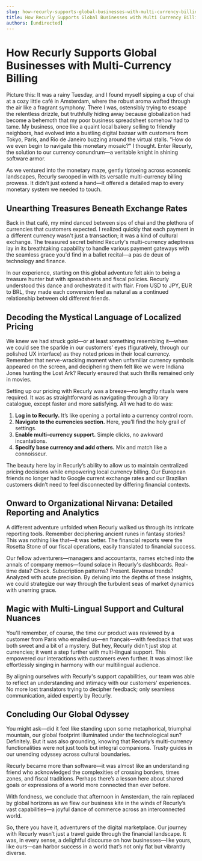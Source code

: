 ```yaml
---
slug: how-recurly-supports-global-businesses-with-multi-currency-billing
title: How Recurly Supports Global Businesses with Multi Currency Billing
authors: [undirected]
---
```



# How Recurly Supports Global Businesses with Multi-Currency Billing

Picture this: It was a rainy Tuesday, and I found myself sipping a cup of chai at a cozy little café in Amsterdam, where the robust aroma wafted through the air like a fragrant symphony. There I was, ostensibly trying to escape the relentless drizzle, but truthfully hiding away because globalization had become a behemoth that my poor business spreadsheet somehow had to tame. My business, once like a quaint local bakery selling to friendly neighbors, had evolved into a bustling digital bazaar with customers from Tokyo, Paris, and Rio de Janeiro buzzing around the virtual stalls. "How do we even begin to navigate this monetary mosaic?" I thought. Enter Recurly, the solution to our currency conundrum—a veritable knight in shining software armor.

As we ventured into the monetary maze, gently tiptoeing across economic landscapes, Recurly swooped in with its versatile multi-currency billing prowess. It didn't just extend a hand—it offered a detailed map to every monetary system we needed to touch.

## Unearthing Treasures Beneath Exchange Rates

Back in that café, my mind danced between sips of chai and the plethora of currencies that customers expected. I realized quickly that each payment in a different currency wasn't just a transaction; it was a kind of cultural exchange. The treasured secret behind Recurly's multi-currency adeptness lay in its breathtaking capability to handle various payment gateways with the seamless grace you'd find in a ballet recital—a pas de deux of technology and finance.

In our experience, starting on this global adventure felt akin to being a treasure hunter but with spreadsheets and fiscal policies. Recurly understood this dance and orchestrated it with flair. From USD to JPY, EUR to BRL, they made each conversion feel as natural as a continued relationship between old different friends.

## Decoding the Mystical Language of Localized Pricing

We knew we had struck gold—or at least something resembling it—when we could see the sparkle in our customers’ eyes (figuratively, through our polished UX interface) as they noted prices in their local currency. Remember that nerve-wracking moment when unfamiliar currency symbols appeared on the screen, and deciphering them felt like we were Indiana Jones hunting the Lost Ark? Recurly ensured that such thrills remained only in movies.

Setting up our pricing with Recurly was a breeze—no lengthy rituals were required. It was as straightforward as navigating through a library catalogue, except faster and more satisfying. All we had to do was:

1. **Log in to Recurly.** It’s like opening a portal into a currency control room.
2. **Navigate to the currencies section.** Here, you’ll find the holy grail of settings.
3. **Enable multi-currency support.** Simple clicks, no awkward incantations.
4. **Specify base currency and add others.** Mix and match like a connoisseur.

The beauty here lay in Recurly’s ability to allow us to maintain centralized pricing decisions while empowering local currency billing. Our European friends no longer had to Google current exchange rates and our Brazilian customers didn’t need to feel disconnected by differing financial contexts.

## Onward to Organizational Nirvana: Detailed Reporting and Analytics

A different adventure unfolded when Recurly walked us through its intricate reporting tools. Remember deciphering ancient runes in fantasy stories? This was nothing like that—it was better. The financial reports were the Rosetta Stone of our fiscal operations, easily translated to financial success.

Our fellow adventurers—managers and accountants, names etched into the annals of company memos—found solace in Recurly's dashboards. Real-time data? Check. Subscription patterns? Present. Revenue trends? Analyzed with acute precision. By delving into the depths of these insights, we could strategize our way through the turbulent seas of market dynamics with unerring grace.

## Magic with Multi-Lingual Support and Cultural Nuances

You'll remember, of course, the time our product was reviewed by a customer from Paris who emailed us—en français—with feedback that was both sweet and a bit of a mystery. But hey, Recurly didn’t just stop at currencies; it went a step further with multi-lingual support. This empowered our interactions with customers even further. It was almost like effortlessly singing in harmony with our multilingual audience.

By aligning ourselves with Recurly's support capabilities, our team was able to reflect an understanding and intimacy with our customers' experiences. No more lost translators trying to decipher feedback; only seamless communication, aided expertly by Recurly.

## Concluding Our Global Odyssey

You might ask—did it feel like standing upon some metaphorical, triumphal mountain, our global footprint illuminated under the technological sun? Definitely. But it was also grounding, knowing that Recurly’s multi-currency functionalities were not just tools but integral companions. Trusty guides in our unending odyssey across cultural boundaries. 

Recurly became more than software—it was almost like an understanding friend who acknowledged the complexities of crossing borders, times zones, and fiscal traditions. Perhaps there’s a lesson here about shared goals or expressions of a world more connected than ever before. 

With fondness, we conclude that afternoon in Amsterdam, the rain replaced by global horizons as we flew our business kite in the winds of Recurly’s vast capabilities—a joyful dance of commerce across an interconnected world.

So, there you have it, adventurers of the digital marketplace. Our journey with Recurly wasn’t just a travel guide through the financial landscape. It was, in every sense, a delightful discourse on how businesses—like yours, like ours—can harbor success in a world that’s not only flat but vibrantly diverse.
```
